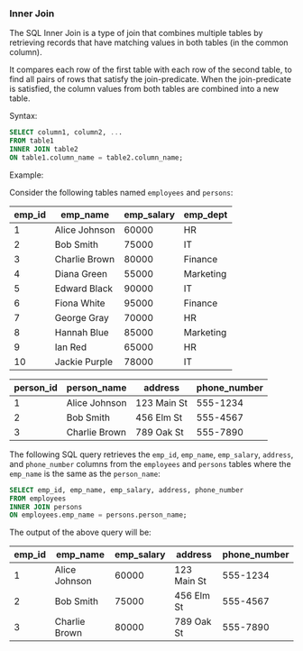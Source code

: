 ### Inner Join

The SQL Inner Join is a type of join that combines multiple tables by retrieving records that have matching values in both tables (in the common column).

It compares each row of the first table with each row of the second table, to find all pairs of rows that satisfy the join-predicate. When the join-predicate is satisfied, the column values from both tables are combined into a new table.

Syntax:
```sql
SELECT column1, column2, ...
FROM table1
INNER JOIN table2
ON table1.column_name = table2.column_name;
```

Example:

Consider the following tables named `employees` and `persons`:

| emp_id | emp_name      | emp_salary | emp_dept  |
|--------|---------------|------------|-----------|
| 1      | Alice Johnson | 60000      | HR        |
| 2      | Bob Smith     | 75000      | IT        |
| 3      | Charlie Brown | 80000      | Finance   |
| 4      | Diana Green   | 55000      | Marketing |
| 5      | Edward Black  | 90000      | IT        |
| 6      | Fiona White   | 95000      | Finance   |
| 7      | George Gray   | 70000      | HR        |
| 8      | Hannah Blue   | 85000      | Marketing |
| 9      | Ian Red       | 65000      | HR        |
| 10     | Jackie Purple | 78000      | IT        |

| person_id | person_name   | address     | phone_number |
|-----------|---------------|-------------|--------------|
| 1         | Alice Johnson | 123 Main St | 555-1234     |
| 2         | Bob Smith     | 456 Elm St  | 555-4567     |
| 3         | Charlie Brown | 789 Oak St  | 555-7890     |
    
The following SQL query retrieves the `emp_id`, `emp_name`, `emp_salary`, `address`, and `phone_number` columns from the `employees` and `persons` tables where the `emp_name` is the same as the `person_name`:
```sql
SELECT emp_id, emp_name, emp_salary, address, phone_number
FROM employees
INNER JOIN persons
ON employees.emp_name = persons.person_name;
```

The output of the above query will be:

| emp_id | emp_name      | emp_salary | address     | phone_number |
|--------|---------------|------------|-------------|--------------|
| 1      | Alice Johnson | 60000      | 123 Main St | 555-1234     |
| 2      | Bob Smith     | 75000      | 456 Elm St  | 555-4567     |
| 3      | Charlie Brown | 80000      | 789 Oak St  | 555-7890     |




